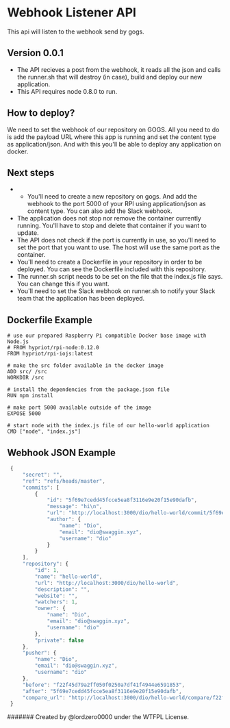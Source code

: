 Webhook Listener API
====================

This api will listen to the webhook send by gogs.

## Version 0.0.1
 - The API recieves a post from the webhook, it reads all the json and calls the runner.sh that will destroy (in case), build and deploy our new application.
 - This API requires node 0.8.0 to run.

## How to deploy?
We need to set the webhook of our repository on GOGS. All you need to do is add the payload URL where this app is running and set the content type as application/json. And with this you'll be able to deploy any application on docker.

## Next steps
 - - You'll need to create a new repository on gogs. And add the webhook to the port 5000 of your RPI using application/json as content type. You can also add the Slack webhook.
 - The application does not stop nor remove the container currently running. You'll have to stop and delete that container if you want to update.
 - The API does not check if the port is currently in use, so you'll need to set the port that you want to use. The host will use the same port as the container.
 - You'll need to create a Dockerfile in your repository in order to be deployed. You can see the Dockerfile included with this repository.
 - The runner.sh script needs to be set on the file that the index.js file says. You can change this if you want.
 - You'll need to set the Slack webhook on runner.sh to notify your Slack team that the application has been deployed.

## Dockerfile Example
```
# use our prepared Raspberry Pi compatible Docker base image with Node.js
# FROM hypriot/rpi-node:0.12.0
FROM hypriot/rpi-iojs:latest

# make the src folder available in the docker image
ADD src/ /src
WORKDIR /src

# install the dependencies from the package.json file
RUN npm install

# make port 5000 available outside of the image
EXPOSE 5000

# start node with the index.js file of our hello-world application
CMD ["node", "index.js"]

```

## Webhook JSON Example

```javascript
 {
     "secret": "",
     "ref": "refs/heads/master",
     "commits": [
         {
             "id": "5f69e7cedd45fcce5ea8f3116e9e20f15e90dafb",
             "message": "hi\n",
             "url": "http://localhost:3000/dio/hello-world/commit/5f69e7cedd45fcce5ea8f3116e9e20f15e90dafb",
             "author": {
                 "name": "Dio",
                 "email": "dio@swaggin.xyz",
                 "username": "dio"
             }
         }
     ],
     "repository": {
         "id": 1,
         "name": "hello-world",
         "url": "http://localhost:3000/dio/hello-world",
         "description": "",
         "website": "",
         "watchers": 1,
         "owner": {
             "name": "Dio",
             "email": "dio@swaggin.xyz",
             "username": "dio"
         },
         "private": false
     },
     "pusher": {
         "name": "Dio",
         "email": "dio@swaggin.xyz",
         "username": "dio"
     },
     "before": "f22f45d79a2ff050f0250a7df41f4944e6591853",
     "after": "5f69e7cedd45fcce5ea8f3116e9e20f15e90dafb",
     "compare_url": "http://localhost:3000/dio/hello-world/compare/f22f45d79a2ff050f0250a7df41f4944e6591853...5f69e7cedd45fcce5ea8f3116e9e20f15e90dafb"
 }
```
####### Created by @lordzero0000 under the WTFPL License.
